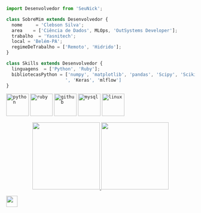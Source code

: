 ```js
import Desenvolvedor from 'SeuNick';

class SobreMim extends Desenvolvedor {
  nome     = 'Clebson Silva';
  area    = ['Ciência de Dados', MLOps, 'OutSystems Developer'];
  trabalho  = 'Yasnitech';
  local = 'Belém-PA';
  regimeDeTrabalho = ['Remoto', 'Hidrido'];
}

class Skills extends Desenvolvedor {
  linguagens  = ['Python', 'Ruby'];
  bibliotecasPython = ['numpy', 'matplotlib', 'pandas', 'Scipy', 'Scikit-learn', 'TensorFlow
                      ', 'Keras', 'mlflow']
}
```

<code><img height="60" alt="python"
src="https://cdn.jsdelivr.net/gh/devicons/devicon/icons/python/python-original-wordmark.svg"></code>
<code><img height="60" alt="ruby"
src="https://cdn.jsdelivr.net/gh/devicons/devicon/icons/ruby/ruby-original-wordmark.svg"></code>
<code><img height="60" alt="github"
src="https://cdn.jsdelivr.net/gh/devicons/devicon/icons/github/github-original-wordmark.svg"></code>
<code><img height="60" alt="mysql"
src="https://cdn.jsdelivr.net/gh/devicons/devicon/icons/mysql/mysql-original-wordmark.svg"></code>
<code><img height="60" alt="linux"
src="https://cdn.jsdelivr.net/gh/devicons/devicon/icons/linux/linux-original.svg"></code>
             

<p align="center">
<a href="https://github.com/ismaelclebson">
  <img height="180em" src="https://github-readme-stats-eight-theta.vercel.app/api?username=ismaelclebson&show_icons=true&theme=algolia&include_all_commits=true&count_private=true"/>
  <img height="180em" src="https://github-readme-stats-eight-theta.vercel.app/api/top-langs/?username=ismaelclebson&layout=compact&langs_count=8&theme=algolia"/>
</a>
</p>

          
<div align="left">
  
  <a href="https://www.linkedin.com/in/clebson-silva" alt="Linkedin">
     <img height="30" src="https://cdn.jsdelivr.net/gh/devicons/devicon/icons/linkedin/linkedin-original.svg" />
  </a>
  
</div> 
